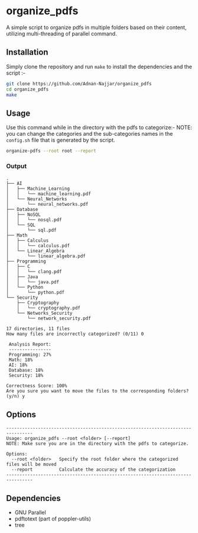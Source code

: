 # organize_pdfs
A simple script to organize pdfs in multiple folders based on their content, utilizing multi-threading of parallel command.

## Installation

Simply clone the repository and run `make` to install the dependencies and the script :-

```bash
git clone https://github.com/Adnan-Najjar/organize_pdfs
cd organize_pdfs
make
```

## Usage

Use this command while in the directory with the pdfs to categorize:-
NOTE: you can change the categories and the sub-categories names in the `config.sh` file that is generated by the script.

```bash
organize-pdfs --root root --report
```

### Output
```
.
├── AI
│   ├── Machine_Learning
│   │   └── machine_learning.pdf
│   └── Neural_Networks
│       └── neural_networks.pdf
├── Database
│   ├── NoSQL
│   │   └── nosql.pdf
│   └── SQL
│       └── sql.pdf
├── Math
│   ├── Calculus
│   │   └── calculus.pdf
│   └── Linear_Algebra
│       └── linear_algebra.pdf
├── Programming
│   ├── C
│   │   └── clang.pdf
│   ├── Java
│   │   └── java.pdf
│   └── Python
│       └── python.pdf
└── Security
    ├── Cryptography
    │   └── cryptography.pdf
    └── Networks_Security
        └── network_security.pdf

17 directories, 11 files
How many files are incorrectly categorized? (0/11) 0

 Analysis Report:
 ----------------
 Programming: 27%
 Math: 18%
 AI: 18%
 Database: 18%
 Security: 18%

Correctness Score: 100%
Are you sure you want to move the files to the corresponding folders? (y/n) y
```

## Options

```
--------------------------------------------------------------------------------
Usage: organize_pdfs --root <folder> [--report]
NOTE: Make sure you are in the directory with the pdfs to categorize.

Options:
  --root <folder>   Specify the root folder where the categorized files will be moved
  --report          Calculate the accuracy of the categorization
--------------------------------------------------------------------------------
```

## Dependencies

- GNU Parallel
- pdftotext (part of poppler-utils)
- tree
